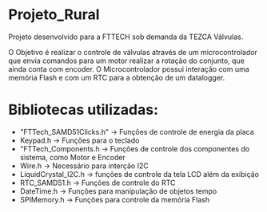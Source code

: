 # Projeto_Rural
Projeto desenvolvido para a FTTECH sob demanda da TEZCA Válvulas.

O Objetivo é realizar o controle de válvulas através de um microcontrolador que envia comandos para um motor realizar a rotação do conjunto, que ainda conta com encoder. O Microcontrolador possui interação com uma memória Flash e com um RTC para a obtenção de um datalogger.

# Bibliotecas utilizadas:
- "FTTech_SAMD51Clicks.h" -> Funções de controle de energia da placa
- Keypad.h -> Funções para o teclado
- "FTTech_Components.h -> Funções de controle dos componentes do sistema, como Motor e Encoder
- Wire.h -> Necessário para interção I2C
- LiquidCrystal_I2C.h -> funções de controle da tela LCD além da exibição
- RTC_SAMD51.h -> Funções de controle do RTC
- DateTime.h -> Funções para manipulação de objetos tempo
- SPIMemory.h -> Funções para controle da memória Flash